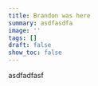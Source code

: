 ```yaml
---
title: Brandon was here
summary: asdfasdfa
image: ''
tags: []
draft: false
show_toc: false
---
```

asdfadfasf
